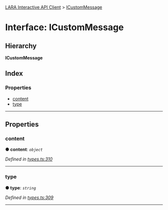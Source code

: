 [LARA Interactive API Client](../README.md) > [ICustomMessage](../interfaces/icustommessage.md)

# Interface: ICustomMessage

## Hierarchy

**ICustomMessage**

## Index

### Properties

* [content](icustommessage.md#content)
* [type](icustommessage.md#type)

---

## Properties

<a id="content"></a>

###  content

**● content**: *`object`*

*Defined in [types.ts:310](../../../lara-typescript/src/interactive-api-client/types.ts#L310)*

___
<a id="type"></a>

###  type

**● type**: *`string`*

*Defined in [types.ts:309](../../../lara-typescript/src/interactive-api-client/types.ts#L309)*

___

